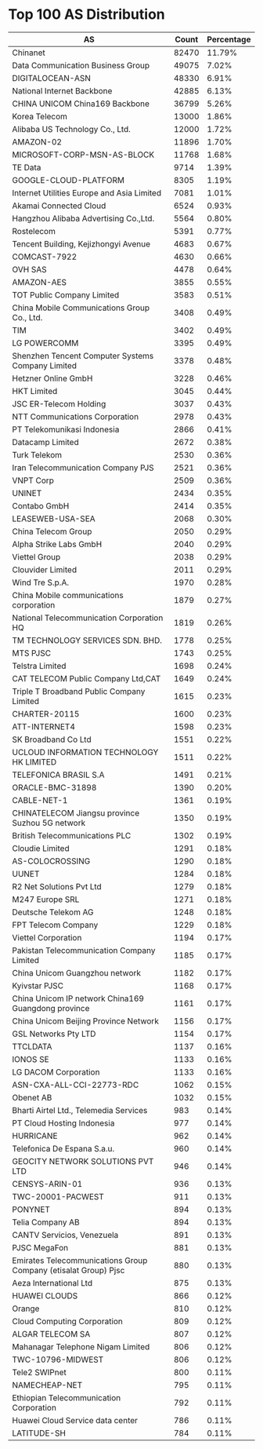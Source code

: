 # Top 100 AS Distribution
| AS | Count | Percentage |
|----|----|----|
| Chinanet | 82470 | 11.79% |
| Data Communication Business Group | 49075 | 7.02% |
| DIGITALOCEAN-ASN | 48330 | 6.91% |
| National Internet Backbone | 42885 | 6.13% |
| CHINA UNICOM China169 Backbone | 36799 | 5.26% |
| Korea Telecom | 13000 | 1.86% |
| Alibaba US Technology Co., Ltd. | 12000 | 1.72% |
| AMAZON-02 | 11896 | 1.70% |
| MICROSOFT-CORP-MSN-AS-BLOCK | 11768 | 1.68% |
| TE Data | 9714 | 1.39% |
| GOOGLE-CLOUD-PLATFORM | 8305 | 1.19% |
| Internet Utilities Europe and Asia Limited | 7081 | 1.01% |
| Akamai Connected Cloud | 6524 | 0.93% |
| Hangzhou Alibaba Advertising Co.,Ltd. | 5564 | 0.80% |
| Rostelecom | 5391 | 0.77% |
| Tencent Building, Kejizhongyi Avenue | 4683 | 0.67% |
| COMCAST-7922 | 4630 | 0.66% |
| OVH SAS | 4478 | 0.64% |
| AMAZON-AES | 3855 | 0.55% |
| TOT Public Company Limited | 3583 | 0.51% |
| China Mobile Communications Group Co., Ltd. | 3408 | 0.49% |
| TIM | 3402 | 0.49% |
| LG POWERCOMM | 3395 | 0.49% |
| Shenzhen Tencent Computer Systems Company Limited | 3378 | 0.48% |
| Hetzner Online GmbH | 3228 | 0.46% |
| HKT Limited | 3045 | 0.44% |
| JSC ER-Telecom Holding | 3037 | 0.43% |
| NTT Communications Corporation | 2978 | 0.43% |
| PT Telekomunikasi Indonesia | 2866 | 0.41% |
| Datacamp Limited | 2672 | 0.38% |
| Turk Telekom | 2530 | 0.36% |
| Iran Telecommunication Company PJS | 2521 | 0.36% |
| VNPT Corp | 2509 | 0.36% |
| UNINET | 2434 | 0.35% |
| Contabo GmbH | 2414 | 0.35% |
| LEASEWEB-USA-SEA | 2068 | 0.30% |
| China Telecom Group | 2050 | 0.29% |
| Alpha Strike Labs GmbH | 2040 | 0.29% |
| Viettel Group | 2038 | 0.29% |
| Clouvider Limited | 2011 | 0.29% |
| Wind Tre S.p.A. | 1970 | 0.28% |
| China Mobile communications corporation | 1879 | 0.27% |
| National Telecommunication Corporation HQ | 1819 | 0.26% |
| TM TECHNOLOGY SERVICES SDN. BHD. | 1778 | 0.25% |
| MTS PJSC | 1743 | 0.25% |
| Telstra Limited | 1698 | 0.24% |
| CAT TELECOM Public Company Ltd,CAT | 1649 | 0.24% |
| Triple T Broadband Public Company Limited | 1615 | 0.23% |
| CHARTER-20115 | 1600 | 0.23% |
| ATT-INTERNET4 | 1598 | 0.23% |
| SK Broadband Co Ltd | 1551 | 0.22% |
| UCLOUD INFORMATION TECHNOLOGY HK LIMITED | 1511 | 0.22% |
| TELEFONICA BRASIL S.A | 1491 | 0.21% |
| ORACLE-BMC-31898 | 1390 | 0.20% |
| CABLE-NET-1 | 1361 | 0.19% |
| CHINATELECOM Jiangsu province Suzhou 5G network | 1350 | 0.19% |
| British Telecommunications PLC | 1302 | 0.19% |
| Cloudie Limited | 1291 | 0.18% |
| AS-COLOCROSSING | 1290 | 0.18% |
| UUNET | 1284 | 0.18% |
| R2 Net Solutions Pvt Ltd | 1279 | 0.18% |
| M247 Europe SRL | 1271 | 0.18% |
| Deutsche Telekom AG | 1248 | 0.18% |
| FPT Telecom Company | 1229 | 0.18% |
| Viettel Corporation | 1194 | 0.17% |
| Pakistan Telecommunication Company Limited | 1185 | 0.17% |
| China Unicom Guangzhou network | 1182 | 0.17% |
| Kyivstar PJSC | 1168 | 0.17% |
| China Unicom IP network China169 Guangdong province | 1161 | 0.17% |
| China Unicom Beijing Province Network | 1156 | 0.17% |
| GSL Networks Pty LTD | 1154 | 0.17% |
| TTCLDATA | 1137 | 0.16% |
| IONOS SE | 1133 | 0.16% |
| LG DACOM Corporation | 1133 | 0.16% |
| ASN-CXA-ALL-CCI-22773-RDC | 1062 | 0.15% |
| Obenet AB | 1032 | 0.15% |
| Bharti Airtel Ltd., Telemedia Services | 983 | 0.14% |
| PT Cloud Hosting Indonesia | 977 | 0.14% |
| HURRICANE | 962 | 0.14% |
| Telefonica De Espana S.a.u. | 960 | 0.14% |
| GEOCITY NETWORK SOLUTIONS PVT LTD | 946 | 0.14% |
| CENSYS-ARIN-01 | 936 | 0.13% |
| TWC-20001-PACWEST | 911 | 0.13% |
| PONYNET | 894 | 0.13% |
| Telia Company AB | 894 | 0.13% |
| CANTV Servicios, Venezuela | 891 | 0.13% |
| PJSC MegaFon | 881 | 0.13% |
| Emirates Telecommunications Group Company (etisalat Group) Pjsc | 880 | 0.13% |
| Aeza International Ltd | 875 | 0.13% |
| HUAWEI CLOUDS | 866 | 0.12% |
| Orange | 810 | 0.12% |
| Cloud Computing Corporation | 809 | 0.12% |
| ALGAR TELECOM SA | 807 | 0.12% |
| Mahanagar Telephone Nigam Limited | 806 | 0.12% |
| TWC-10796-MIDWEST | 806 | 0.12% |
| Tele2 SWIPnet | 800 | 0.11% |
| NAMECHEAP-NET | 795 | 0.11% |
| Ethiopian Telecommunication Corporation | 792 | 0.11% |
| Huawei Cloud Service data center | 786 | 0.11% |
| LATITUDE-SH | 784 | 0.11% |
